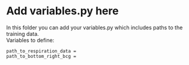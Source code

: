 # Add variables.py here
In this folder you can add your variables.py which includes paths to the training data.  
Variables to define:
```
path_to_respiration_data = 
path_to_bottom_right_bcg = 
```